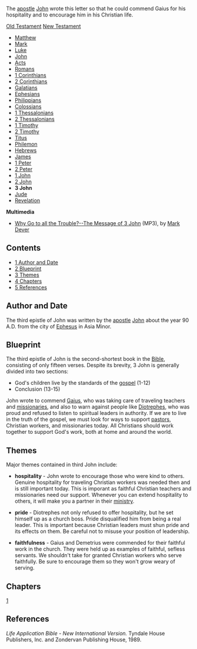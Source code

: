 The [apostle](Apostle "Apostle") [John](John "John") wrote this
letter so that he could commend Gaius for his hospitality and to
encourage him in his Christian life.

[Old Testament](Old_Testament "Old Testament")
[New Testament](New_Testament "New Testament")
-   [Matthew](Gospel_of_Matthew "Gospel of Matthew")
-   [Mark](Gospel_of_Mark "Gospel of Mark")
-   [Luke](Gospel_of_Luke "Gospel of Luke")
-   [John](Gospel_of_John "Gospel of John")
-   [Acts](Acts_of_the_Apostles "Acts of the Apostles")
-   [Romans](Epistle_to_the_Romans "Epistle to the Romans")
-   [1 Corinthians](First_Epistle_to_the_Corinthians "First Epistle to the Corinthians")
-   [2 Corinthians](Second_Epistle_to_the_Corinthians "Second Epistle to the Corinthians")
-   [Galatians](Epistle_to_the_Galatians "Epistle to the Galatians")
-   [Ephesians](Epistle_to_the_Ephesians "Epistle to the Ephesians")
-   [Philippians](Epistle_to_the_Philippians "Epistle to the Philippians")
-   [Colossians](Epistle_to_the_Colossians "Epistle to the Colossians")
-   [1 Thessalonians](First_Epistle_to_the_Thessalonians "First Epistle to the Thessalonians")
-   [2 Thessalonians](Second_Epistle_to_the_Thessalonians "Second Epistle to the Thessalonians")
-   [1 Timothy](First_Epistle_to_Timothy "First Epistle to Timothy")
-   [2 Timothy](Second_Epistle_to_Timothy "Second Epistle to Timothy")
-   [Titus](Epistle_to_Titus "Epistle to Titus")
-   [Philemon](Epistle_to_Philemon "Epistle to Philemon")
-   [Hebrews](Epistle_to_the_Hebrews "Epistle to the Hebrews")
-   [James](Epistle_of_James "Epistle of James")
-   [1 Peter](First_Epistle_of_Peter "First Epistle of Peter")
-   [2 Peter](Second_Epistle_of_Peter "Second Epistle of Peter")
-   [1 John](First_Epistle_of_John "First Epistle of John")
-   [2 John](Second_Epistle_of_John "Second Epistle of John")
-   **3 John**
-   [Jude](Epistle_of_Jude "Epistle of Jude")
-   [Revelation](Book_of_Revelation "Book of Revelation")

**Multimedia**

-   [Why Go to all the Trouble?--The Message of 3 John](http://resources.christianity.com/details/hbc/19950618/996704ED-3BE4-4109-9C49-B79B71A34864.aspx)
    (MP3), by [Mark Dever](Mark_Dever "Mark Dever")

## Contents

-   [1 Author and Date](#Author_and_Date)
-   [2 Blueprint](#Blueprint)
-   [3 Themes](#Themes)
-   [4 Chapters](#Chapters)
-   [5 References](#References)

## Author and Date

The third epistle of John was written by the
[apostle](Apostle "Apostle") [John](John "John") about the year 90
A.D. from the city of
[Ephesus](index.php?title=Ephesus&action=edit&redlink=1 "Ephesus (page does not exist)")
in Asia Minor.

## Blueprint

The third epistle of John is the second-shortest book in the
[Bible](Bible "Bible"), consisting of only fifteen verses. Despite
its brevity, 3 John is generally divided into two sections:

-   God's children live by the standards of the
    [gospel](Gospel "Gospel") (1-12)
-   Conclusion (13-15)

John wrote to commend
[Gaius](index.php?title=Gaius&action=edit&redlink=1 "Gaius (page does not exist)"),
who was taking care of traveling teachers and
[missionaries](index.php?title=Missionaries&action=edit&redlink=1 "Missionaries (page does not exist)"),
and also to warn against people like
[Diotrephes](index.php?title=Diotrephes&action=edit&redlink=1 "Diotrephes (page does not exist)"),
who was proud and refused to listen to spiritual leaders in
authority. If we are to live in the truth of the gospel, we must
look for ways to support [pastors](Pastors "Pastors"), Christian
workers, and missionaries today. All Christians should work
together to support God's work, both at home and around the world.

## Themes

Major themes contained in third John include:

-   **hospitality** - John wrote to encourage those who were kind
    to others. Genuine hospitality for traveling Christian workers was
    needed then and is still important today. This is imporant as
    faithful Christian teachers and missionaries need our support.
    Whenever you can extend hospitality to others, it will make you a
    partner in their
    [ministry](index.php?title=Ministry&action=edit&redlink=1 "Ministry (page does not exist)").

-   **pride** - Diotrephes not only refused to offer hospitality,
    but he set himself up as a church boss. Pride disqualified him from
    being a real leader. This is important because Christian leaders
    must shun pride and its effects on them. Be careful not to misuse
    your position of leadership.

-   **faithfulness** - Gaius and Demetrius were commended for their
    faithful work in the church. They were held up as examples of
    faithful, sefless servants. We shouldn't take for granted Christian
    workers who serve faithfully. Be sure to encourage them so they
    won't grow weary of serving.

## Chapters

[1](index.php?title=3_John_1&action=edit&redlink=1 "3 John 1 (page does not exist)")

## References

*Life Application Bible - New International Version.* Tyndale House
Publishers, Inc. and Zondervan Publishing House, 1989.



